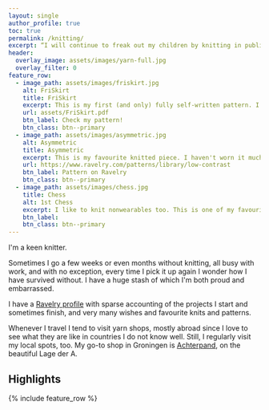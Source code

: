```yaml
---
layout: single
author_profile: true
toc: true
permalink: /knitting/
excerpt: “I will continue to freak out my children by knitting in public. It's good for them.” ― Stephanie Pearl-McPhee, At Knit's End<br/>
header:
  overlay_image: assets/images/yarn-full.jpg
  overlay_filter: 0
feature_row:
  - image_path: assets/images/friskirt.jpg
    alt: FriSkirt
    title: FriSkirt
    excerpt: This is my first (and only) fully self-written pattern. I often make up stuff, but this is the only one I actually wrote down properly.
    url: assets/FriSkirt.pdf
    btn_label: Check my pattern!
    btn_class: btn--primary
  - image_path: assets/images/asymmetric.jpg
    alt: Asymmetric
    title: Asymmetric
    excerpt: This is my favourite knitted piece. I haven't worn it much, but I love it. The pattern called for sleeves, but I went for not having them.
    url: https://www.ravelry.com/patterns/library/low-contrast
    btn_label: Pattern on Ravelry
    btn_class: btn--primary
  - image_path: assets/images/chess.jpg
    title: Chess
    alt: 1st Chess
    excerpt: I like to knit nonwearables too. This is one of my favourite pieces knitted during the long Covid days.
    btn_label: 
    btn_class: btn--primary
---
```


I'm a keen knitter.

Sometimes I go a few weeks or even months without knitting, all busy with work, and with no exception, every time I pick it up again I wonder how I have survived without. I have a huge stash of which I'm both proud and embarrassed.

I have a [Ravelry profile](https://www.ravelry.com/people/lamalvi) with sparse accounting of the projects I start and sometimes finish, and very many wishes and favourite knits and patterns.

Whenever I travel I tend to visit yarn shops, mostly abroad since I love to see what they are like in countries I do not know well. Still, I regularly visit my local spots, too. My go-to shop in Groningen is [Achterpand](https://www.achterpand.nl/home/), on the beautiful Lage der A.

<div class="grid__wrapper">
  <h2 id="highlights">Highlights</h2>
 {% include feature_row %}
 </div>
